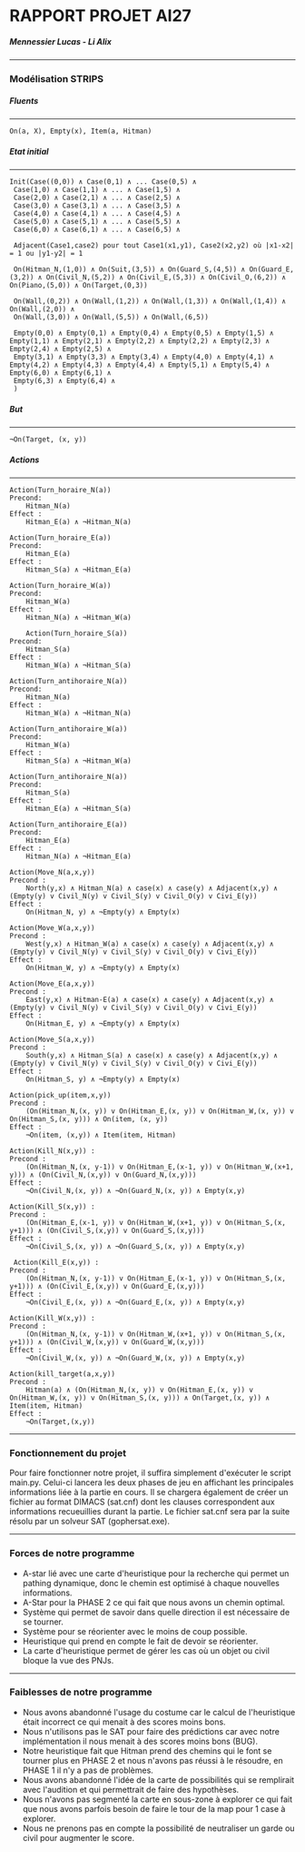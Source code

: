 # RAPPORT PROJET AI27
##### Mennessier Lucas - Li Alix
***
### Modélisation STRIPS


##### Fluents
***

    On(a, X), Empty(x), Item(a, Hitman)

##### Etat initial
***

    Init(Case((0,0)) ∧ Case(0,1) ∧ ... Case(0,5) ∧ 
     Case(1,0) ∧ Case(1,1) ∧ ... ∧ Case(1,5) ∧
     Case(2,0) ∧ Case(2,1) ∧ ... ∧ Case(2,5) ∧
     Case(3,0) ∧ Case(3,1) ∧ ... ∧ Case(3,5) ∧
     Case(4,0) ∧ Case(4,1) ∧ ... ∧ Case(4,5) ∧
     Case(5,0) ∧ Case(5,1) ∧ ... ∧ Case(5,5) ∧
     Case(6,0) ∧ Case(6,1) ∧ ... ∧ Case(6,5) ∧

     Adjacent(Case1,case2) pour tout Case1(x1,y1), Case2(x2,y2) où |x1-x2| = 1 ou |y1-y2| = 1 
     
     On(Hitman_N,(1,0)) ∧ On(Suit,(3,5)) ∧ On(Guard_S,(4,5)) ∧ On(Guard_E,(3,2)) ∧ On(Civil_N,(5,2)) ∧ On(Civil_E,(5,3)) ∧ On(Civil_O,(6,2)) ∧ On(Piano,(5,0)) ∧ On(Target,(0,3))

     On(Wall,(0,2)) ∧ On(Wall,(1,2)) ∧ On(Wall,(1,3)) ∧ On(Wall,(1,4)) ∧ On(Wall,(2,0)) ∧
     On(Wall,(3,0)) ∧ On(Wall,(5,5)) ∧ On(Wall,(6,5))

     Empty(0,0) ∧ Empty(0,1) ∧ Empty(0,4) ∧ Empty(0,5) ∧ Empty(1,5) ∧ Empty(1,1) ∧ Empty(2,1) ∧ Empty(2,2) ∧ Empty(2,2) ∧ Empty(2,3) ∧ Empty(2,4) ∧ Empty(2,5) ∧ 
     Empty(3,1) ∧ Empty(3,3) ∧ Empty(3,4) ∧ Empty(4,0) ∧ Empty(4,1) ∧ Empty(4,2) ∧ Empty(4,3) ∧ Empty(4,4) ∧ Empty(5,1) ∧ Empty(5,4) ∧ Empty(6,0) ∧ Empty(6,1) ∧
     Empty(6,3) ∧ Empty(6,4) ∧ 
     )

##### But
***

    ¬On(Target, (x, y))

##### Actions
***

    Action(Turn_horaire_N(a))
    Precond:
        Hitman_N(a)
    Effect :
        Hitman_E(a) ∧ ¬Hitman_N(a)

    Action(Turn_horaire_E(a))
    Precond:
        Hitman_E(a)
    Effect :
        Hitman_S(a) ∧ ¬Hitman_E(a)

    Action(Turn_horaire_W(a))
    Precond:
        Hitman_W(a)
    Effect :
        Hitman_N(a) ∧ ¬Hitman_W(a)

        Action(Turn_horaire_S(a))
    Precond:
        Hitman_S(a)
    Effect :
        Hitman_W(a) ∧ ¬Hitman_S(a)

    Action(Turn_antihoraire_N(a))
    Precond:
        Hitman_N(a)
    Effect :
        Hitman_W(a) ∧ ¬Hitman_N(a)

    Action(Turn_antihoraire_W(a))
    Precond:
        Hitman_W(a)
    Effect :
        Hitman_S(a) ∧ ¬Hitman_W(a)

    Action(Turn_antihoraire_N(a))
    Precond:
        Hitman_S(a)
    Effect :
        Hitman_E(a) ∧ ¬Hitman_S(a)

    Action(Turn_antihoraire_E(a))
    Precond:
        Hitman_E(a)
    Effect :
        Hitman_N(a) ∧ ¬Hitman_E(a)

    Action(Move_N(a,x,y))
    Precond :
        North(y,x) ∧ Hitman_N(a) ∧ case(x) ∧ case(y) ∧ Adjacent(x,y) ∧ (Empty(y) v Civil_N(y) v Civil_S(y) v Civil_O(y) v Civi_E(y))
    Effect :
        On(Hitman_N, y) ∧ ¬Empty(y) ∧ Empty(x)

    Action(Move_W(a,x,y))
    Precond :
        West(y,x) ∧ Hitman_W(a) ∧ case(x) ∧ case(y) ∧ Adjacent(x,y) ∧ (Empty(y) v Civil_N(y) v Civil_S(y) v Civil_O(y) v Civi_E(y))
    Effect :
        On(Hitman_W, y) ∧ ¬Empty(y) ∧ Empty(x)

    Action(Move_E(a,x,y))
    Precond :
        East(y,x) ∧ Hitman-E(a) ∧ case(x) ∧ case(y) ∧ Adjacent(x,y) ∧ (Empty(y) v Civil_N(y) v Civil_S(y) v Civil_O(y) v Civi_E(y))
    Effect :
        On(Hitman_E, y) ∧ ¬Empty(y) ∧ Empty(x)

    Action(Move_S(a,x,y))
    Precond :
        South(y,x) ∧ Hitman_S(a) ∧ case(x) ∧ case(y) ∧ Adjacent(x,y) ∧ (Empty(y) v Civil_N(y) v Civil_S(y) v Civil_O(y) v Civi_E(y))
    Effect :
        On(Hitman_S, y) ∧ ¬Empty(y) ∧ Empty(x)

    Action(pick_up(item,x,y))
    Precond : 
        (On(Hitman_N,(x, y)) v On(Hitman_E,(x, y)) v On(Hitman_W,(x, y)) v On(Hitman_S,(x, y))) ∧ On(item, (x, y))
    Effect : 
        ¬On(item, (x,y)) ∧ Item(item, Hitman)

    Action(Kill_N(x,y)) :
    Precond : 
        (On(Hitman_N,(x, y-1)) v On(Hitman_E,(x-1, y)) v On(Hitman_W,(x+1, y))) ∧ (On(Civil_N,(x,y)) v On(Guard_N,(x,y)))
    Effect : 
        ¬On(Civil_N,(x, y)) ∧ ¬On(Guard_N,(x, y)) ∧ Empty(x,y)

    Action(Kill_S(x,y)) :
    Precond : 
        (On(Hitman_E,(x-1, y)) v On(Hitman_W,(x+1, y)) v On(Hitman_S,(x, y+1))) ∧ (On(Civil_S,(x,y)) v On(Guard_S,(x,y)))
    Effect : 
        ¬On(Civil_S,(x, y)) ∧ ¬On(Guard_S,(x, y)) ∧ Empty(x,y)

     Action(Kill_E(x,y)) :
    Precond : 
        (On(Hitman_N,(x, y-1)) v On(Hitman_E,(x-1, y)) v On(Hitman_S,(x, y+1))) ∧ (On(Civil_E,(x,y)) v On(Guard_E,(x,y)))
    Effect : 
        ¬On(Civil_E,(x, y)) ∧ ¬On(Guard_E,(x, y)) ∧ Empty(x,y)

    Action(Kill_W(x,y)) :
    Precond : 
        (On(Hitman_N,(x, y-1)) v On(Hitman_W,(x+1, y)) v On(Hitman_S,(x, y+1))) ∧ (On(Civil_W,(x,y)) v On(Guard_W,(x,y)))
    Effect : 
        ¬On(Civil_W,(x, y)) ∧ ¬On(Guard_W,(x, y)) ∧ Empty(x,y)

    Action(kill_target(a,x,y))
    Precond : 
        Hitman(a) ∧ (On(Hitman_N,(x, y)) v On(Hitman_E,(x, y)) v On(Hitman_W,(x, y)) v On(Hitman_S,(x, y))) ∧ On(Target,(x, y)) ∧ Item(item, Hitman)
    Effect : 
        ¬On(Target,(x,y))

***
### Fonctionnement du projet

Pour faire fonctionner notre projet, il suffira simplement d'exécuter le script main.py.
Celui-ci lancera les deux phases de jeu en affichant les principales informations liée à la partie en cours.
Il se chargera également de créer un fichier au format DIMACS (sat.cnf) dont les clauses correspondent aux informations recueuillies durant la partie.
Le fichier sat.cnf sera par la suite résolu par un solveur SAT (gophersat.exe).

***
### Forces de notre programme

- A-star lié avec une carte d'heuristique pour la recherche qui permet un pathing dynamique, donc le chemin est optimisé à chaque nouvelles informations.
- A-Star pour la PHASE 2 ce qui fait que nous avons un chemin optimal.
- Système qui permet de savoir dans quelle direction il est nécessaire de se tourner.
- Système pour se réorienter avec le moins de coup possible.
- Heuristique qui prend en compte le fait de devoir se réorienter.
- La carte d'heuristique permet de gérer les cas où un objet ou civil bloque la vue des PNJs.
  
***
### Faiblesses de notre programme

- Nous avons abandonné l'usage du costume car le calcul de l'heuristique était incorrect ce qui menait à des scores moins bons.
- Nous n'utilisons pas le SAT pour faire des prédictions car avec notre implémentation il nous menait à des scores moins bons (BUG).
- Notre heuristique fait que Hitman prend des chemins qui le font se tourner plus en PHASE 2 et nous n'avons pas réussi à le résoudre, en PHASE 1 il n'y a pas de problèmes.
- Nous avons abandonné l'idée de la carte de possibilités qui se remplirait avec l'audition et qui permettrait de faire des hypothèses.
- Nous n'avons pas segmenté la carte en sous-zone à explorer ce qui fait que nous avons parfois besoin de faire le tour de la map pour 1 case à explorer.
- Nous ne prenons pas en compte la possibilité de neutraliser un garde ou civil pour augmenter le score.
